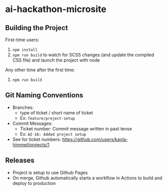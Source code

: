 # ai-hackathon-microsite

## Building the Project

First-time users:

1. `npm install`
2. `npm run build` to watch for SCSS changes (and update the compiled CSS file) and launch the project with node

Any other time after the first time:

1. `npm run build`

## Git Naming Conventions

- Branches:
  - type of ticket / short name of ticket
  - Ex: `feature/project-setup`
- Commit Messages:
  - Ticket number: Commit message written in past tense
  - Ex: `AI-16: Added project setup`
- See for ticket numbers: <https://github.com/users/kayla-himmel/projects/1>

## Releases

- Project is setup to use Github Pages
- On merge, Github automatically starts a workflow in Actions to build and deploy to production
